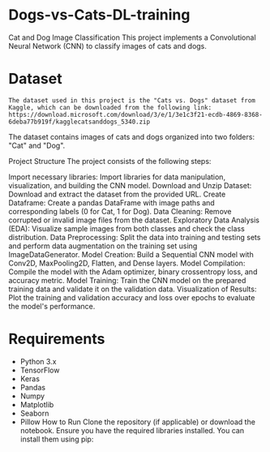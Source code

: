 # Dogs-vs-Cats-DL-training

Cat and Dog Image Classification
This project implements a Convolutional Neural Network (CNN) to classify images of cats and dogs.

# Dataset
```The dataset used in this project is the "Cats vs. Dogs" dataset from Kaggle, which can be downloaded from the following link: https://download.microsoft.com/download/3/e/1/3e1c3f21-ecdb-4869-8368-6deba77b919f/kagglecatsanddogs_5340.zip```

The dataset contains images of cats and dogs organized into two folders: "Cat" and "Dog".


Project Structure
The project consists of the following steps:

Import necessary libraries: Import libraries for data manipulation, visualization, and building the CNN model.
Download and Unzip Dataset: Download and extract the dataset from the provided URL.
Create Dataframe: Create a pandas DataFrame with image paths and corresponding labels (0 for Cat, 1 for Dog).
Data Cleaning: Remove corrupted or invalid image files from the dataset.
Exploratory Data Analysis (EDA): Visualize sample images from both classes and check the class distribution.
Data Preprocessing: Split the data into training and testing sets and perform data augmentation on the training set using ImageDataGenerator.
Model Creation: Build a Sequential CNN model with Conv2D, MaxPooling2D, Flatten, and Dense layers.
Model Compilation: Compile the model with the Adam optimizer, binary crossentropy loss, and accuracy metric.
Model Training: Train the CNN model on the prepared training data and validate it on the validation data.
Visualization of Results: Plot the training and validation accuracy and loss over epochs to evaluate the model's performance.
# Requirements
- Python 3.x
- TensorFlow
- Keras
- Pandas
- Numpy
- Matplotlib
- Seaborn
- Pillow
How to Run
Clone the repository (if applicable) or download the notebook.
Ensure you have the required libraries installed. You can install them using pip:
